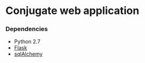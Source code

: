 # Conjugate web application

### Dependencies

* Python 2.7
* [Flask](http://flask.pocoo.org/)
* [sqlAlchemy](http://www.sqlalchemy.org/)
